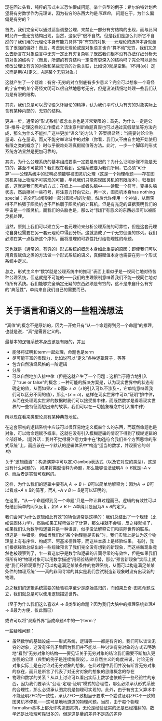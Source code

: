 现在回过头看，纯粹的形式主义恐怕很成问题。举个典型的例子：希尔伯特计划希望将有穷数学作为元理论，因为有穷的东西大约是*可靠的*。
问题在于，为什么偏偏是有穷的？

首先，我们完全可以通过适当调整公理，来禁止一部分有穷结构的出现，而与此同时允许一些无穷结构出现，当然，这似乎“很不自然，但是我们是怎么判断它不自然的？我们用的元理论本身有能力具体“算”有穷的对象——元理论的选择本身就蕴含了很强的偏好！而且，考虑到元理论或是对象语言也许“算不动”无穷，我们又怎么去断言在对象语言中无穷一定比有穷复杂呢？既然我们根本没有办法仔细分析无穷对象的结构？（而且，所谓的有穷结构一定没有更深入的结构吗？完全可以适当修改公理让有穷的对象和某些无穷的对象关联，比如说0就是空集，1不用$\{\emptyset\}$）定义而是用$\{A\}$定义，$A$是某个无穷对象。）

这就产生了一个疑难：有穷-无穷的对立到底有多少意义？完全可以想象一个奇怪的宇宙中的某个奇怪文明可以很自然地思考无穷，但是没法精细地处理一些我们认为是有限的结构。

其次，我们总是可以贯彻语义怀疑论的精神，认为我们平时认为有穷的对象实际上含有某种内部的、无穷的结构。

更进一步，通常的“形式系统”概念本身也是非常受限的：首先，为什么一定是公理-推导-定理这样的工作模式？请注意判断命题真假也可以通过真假赋值等方法完成，那么为什么不能推广这些更加“语义”的方法？
答案很显然：当需要讨论全称量词、存在量词，而又不能穷举论域中的对象（你看，我们又不由自主地开始使用有限之类的概念了）时似乎很难处理真假赋值等方法。此时，一步一个脚印的形式系统方法显然是更加可靠的。

其次，为什么公理系统的基本组成要素一定要是有限的？为什么证明步骤不能是无穷的，甚至不可数的？我们现在看到，公理系统要为我们所用，它必须“可计算”——公理系统中的证明必须能够被图灵机处理（这是一个物理命题——存在图灵机实际上物理不可实现的可能，毕竟我们只能实现图灵机的有限版本），归根到底，这就是我们思考的方式：在纸上——或者头脑中——读取一个符号，变换头脑状态，然后擦掉一些符号，将注意力转向它处。再一次，图灵机本身has nothing special：完全可以阉割掉一部分图灵机的功能，然后允许使用一个神谕，从而获得不严格强于图灵机也不严格弱于图灵机的计算机。但是有充足的证据表明我们的宇宙是一个图灵机，而我们的头脑也是，那么对“我们”有意义的东西必须可以被图灵机处理。

当然，原则上我们可以建立另一套元理论来分析公理系统的可靠性，但是这套元理论自身也需要在另一套元理论中得到分析。这就造成了一个无穷倒退的序列。我们必须在某一点截断这个序列，而将推理的可靠性托付给物理性的命题。

这也就是（通常的，有穷的）形式系统的概念本身如此重要的原因：即使我们可以用真假赋值之类的方法做一个形式系统的语义，真假赋值本身也需要在另一个形式系统中定义。

总之，形式主义中“数学就是公理系统中的推理”表面上看似乎是一视同仁地对待各种公理系统，但这就是不可能的——我们的生理限制意味着我们不能一视同仁地对待所有系统。我们能够完全确定无疑的东西必须是有穷的，这不是来自什么有穷的“典范性”，单纯来自我们自己的需要而已。

# 关于语言和语义的一些粗浅想法

“真值”的概念不是原始的，因为一开始只有“从一个命题得到另一个命题”的推理。也就是说，“真”是需要定义的。

最基本的逻辑系统本身应该是有限的，并且

- 能够将证明和term一起处理，命题也是term
- 尽可能丰富的表现力，比如说可以“定义”各种逻辑算子，等等
- 包含自然演绎风格的一阶逻辑
- 分层
- 可以自然地加入排中律（但是这就产生了一个问题：这相当于隐含地引入了"true or false"的概念；一种可能的解决方案是，认为现实世界中的状态有确定的值，从而如果$x=b$而$b \neq a$（$\neq$的引入可以不涉及$\lnot$，它单纯意味着我们可以区分不同的值），那么$\lnot(x=a)$，这样在现实世界中可以“证明”排中律，从而在处理现实世界的数据时我们可以接受排中律，而既然数学是看着现实世界的一些特征而想出来的故事，我们可以在一切抽象概念中引入排中律）

所以现在看来类型论具有某种典范地位。

在这套原初的逻辑系统中应该可以很容易地定义概率什么的东西，而既然命题也是对象，可以给命题赋予概率。这就在没有引入模糊逻辑的情况下得到了模糊逻辑的全部好处。（题外话：我并不觉得将注意力集中在“构造符合我们某个方面思维的形式系统”上，而应该在一个默认的逻辑体系中“构造”适当的数学，并观察它的*结构*）

关于“逻辑蕴涵”：构造演算中可以定义lambda表达式（以及它对应的类型），这是没有什么问题的。
如果将类型诠释为命题，那么能够设法证明$A \to B$就是$\lnot A \lor B$，而后者是实验可观察的。

这样，为什么我们的逻辑中要有$A, A\to B \vdash B$可以简单地解释为：因为$A \to B$可以看成$\lnot A \lor B$的简写，而$A, \lnot A \lor B \vdash B$是可以证明的。

在这里，“从一个命题得到另一个命题”只是一种计算过程而已。逻辑的有效性可以归结到简单的同义反复，如$A \land B \vdash A$单纯只是因为$A \land B$的定义。

我们会问“为什么逻辑如此有效”的场合通常是这样的：我们总结出了一个规律（比如说固体力学），然后如果工程师做对了计算，那么楼就不会塌，反之楼就塌了，如果我们认为数学和逻辑只是一种语言，似乎没法解释它们和实际世界的联系。
但这是一种错觉。例如当我们说“某个物理量是实数”时，我们实际上是认为这个物理量上有有序性、构成环、阿基米德性等，而这些本质上是经验结果。
有时，我们根据经验总结出的一些规律预言了我们完全没有想到的新现象，而这些新现象竟然也被观察到了，乍一看这似乎是数学和逻辑的非同寻常的有效性，但是如果我们将所有的“物理对象可以用数学描述”用经验结果代替，那么“预言新现象”实际上就是“我们经验观察到了可以构造满足某某条件的物理系统，从而可以构造满足某某条件的物理系统”——真的非同寻常的其实是我们尝试制造新现象时没有出现新的物理。

总之我们的逻辑系统需要的检验程序至少是原始递归的，而如果丘奇-图灵命题成立，我们就总是可以使用逻辑描述世界。

（至于为什么我们这么喜欢$A \to B$类型的命题？因为我们大脑中的推理系统处理$A \to B$最为方便，仅此而已）

或许可以将“观察外界”当成命题$A$中的一个term？

一些疑难问题：

- 虽然数学的基础设施——形式系统，逻辑等——都是有穷的，我们可以谈论无穷的对象，这没有任何矛盾因为我们并不能以一种讨论有穷对象的方式去明确地“看到”无穷对象的结构——要见证关于无穷对象的结论我们需要不断加入更加强的公理（典型的例子是连续统假设）。以自然主义的角度来说，讨论无穷对象实际上是在讨论对无穷对象的想象，在此过程中我们并没有断言无穷对象的存在，而只是断言了代表了对无穷对象的想象的思维概念的存在
- 物理和数学的关系？从以上讨论可以看出实际上数学也依赖于一些经验性的东西，因为我们要承认“公理-定理-证明”模式的合理性，那么必须承认形式系统的合理性，那么必须承认图灵机是物理可实现的。此外，由于有穷主义算术中不能证明ZFC的一致性，承认ZFC一致相当于要求一个尝试证明ZFC不一致的图灵机不停机——这可是地地道道的物理问题。当然，由于每个物理formalism基本上都允许构造图灵机，无论是经验证实的还是已经推翻的，数学还是比物理可靠很多的，但是这是量的差异不是质的差异